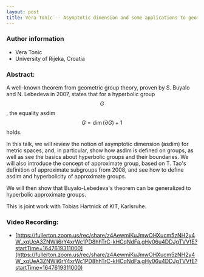 ```yaml
---
layout: post
title: Vera Tonic -- Asymptotic dimension and some applications to geometric (approximate) group theory
---
```


### Author information
* Vera Tonic
* University of Rijeka, Croatia

### Abstract:

A well-known theorem from geometric group theory, proven by S. Buyalo and N. Lebedeva in 2007, states that for a hyperbolic group $$G$$, the equality asdim $$G = \dim (\partial G) + 1$$ holds.

In this talk, we will review the notion of asymptotic dimension (asdim) for metric spaces, and, in particular, show how asdim is defined on groups, as well as see the basics about hyperbolic groups and their boundaries. We will also introduce the concept of approximate group, based on T. Tao's definition of approximate subgroups from 2008, and see how to define asdim and hyperbolicity of approximate groups.

We will then show that Buyalo-Lebedeva's theorem can be generalized to hyperbolic approximate groups.

This is joint work with Tobias Hartnick of KIT, Karlsruhe.

### Video Recording:

* [https://fullerton.zoom.us/rec/share/z4AewmiKuJmwOHXucm5zNH2y4W_xqUeA3ZNWli6rY4xrWc1PD8hhTrC-kHCqNdFa.gHy06u4DDJgTVVfE?startTime=1647619311000](https://fullerton.zoom.us/rec/share/z4AewmiKuJmwOHXucm5zNH2y4W_xqUeA3ZNWli6rY4xrWc1PD8hhTrC-kHCqNdFa.gHy06u4DDJgTVVfE?startTime=1647619311000)


